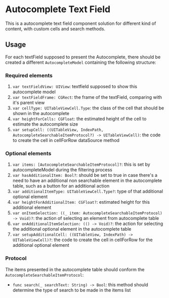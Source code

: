 # Autocomplete Text Field
This is a autocomplete text field component solution for different kind of content, with custom cells and search methods.


## Usage

For each textField supposed to present the Autocomplete, there should be created a different `AutocompleteModel` containing the following structure:

### Required elements
1. `var textFieldView: UIView`: textfield supposed to show this autocomplete model
2. `var textFieldFrame: CGRect`: the frame of the textField, comparing with it's parent view
3. `var cellType: UITableViewCell.Type`: the class of the cell that should be shown in the autocomplete
4. `var heightForCells: CGFloat`: the estimated height of the cell to estimate the autocomplete size
5. `var setupCell: ((UITableView, IndexPath, AutocompleteSearchableItemProtocol?) -> UITableViewCell)`: the code to create the cell in cellForRow dataSource method

### Optional elements
1. `var items: [AutocompleteSearchableItemProtocol]?`: this is set by autocompleteModel during the filtering process
2. `var hasAdditionalItem: Bool?`: should be set to true in case there's a need to have an additional non searchable element in the autocomplete table, such as a button for an additional action
3. `var additionalItemType: UITableViewCell.Type?`: type of that additional optional element
4. `var heightForAdditionalItem: CGFloat?`: estimated height for this additional element
5. `var onItemSelection: ((_ item: AutocompleteSearchableItemProtocol) -> Void)?`: the action of selecting an element from autocomplete table
6. `var onAdditionalItemSelection: (() -> Void)?`: the action for selecting the additional optional element in the autocomplete table
7. `var setupAdditionalCell: ((UITableView, IndexPath) -> UITableViewCell)?`: the code to create the cell in cellForRow for the additional optional element

### Protocol

The items presented in the autocomplete table should conform the `AutocompleteSearchableItemProtocol`:
* `func search(_ searchText: String) -> Bool`: this method should determine the type of search to be made in the items list
